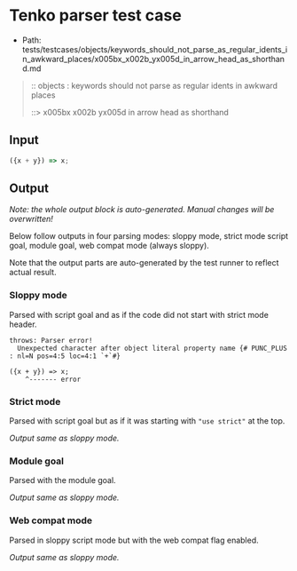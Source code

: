 # Tenko parser test case

- Path: tests/testcases/objects/keywords_should_not_parse_as_regular_idents_in_awkward_places/x005bx_x002b_yx005d_in_arrow_head_as_shorthand.md

> :: objects : keywords should not parse as regular idents in awkward places
>
> ::> x005bx x002b yx005d in arrow head as shorthand

## Input

`````js
({x + y}) => x;
`````

## Output

_Note: the whole output block is auto-generated. Manual changes will be overwritten!_

Below follow outputs in four parsing modes: sloppy mode, strict mode script goal, module goal, web compat mode (always sloppy).

Note that the output parts are auto-generated by the test runner to reflect actual result.

### Sloppy mode

Parsed with script goal and as if the code did not start with strict mode header.

`````
throws: Parser error!
  Unexpected character after object literal property name {# PUNC_PLUS : nl=N pos=4:5 loc=4:1 `+`#}

({x + y}) => x;
    ^------- error
`````

### Strict mode

Parsed with script goal but as if it was starting with `"use strict"` at the top.

_Output same as sloppy mode._

### Module goal

Parsed with the module goal.

_Output same as sloppy mode._

### Web compat mode

Parsed in sloppy script mode but with the web compat flag enabled.

_Output same as sloppy mode._
